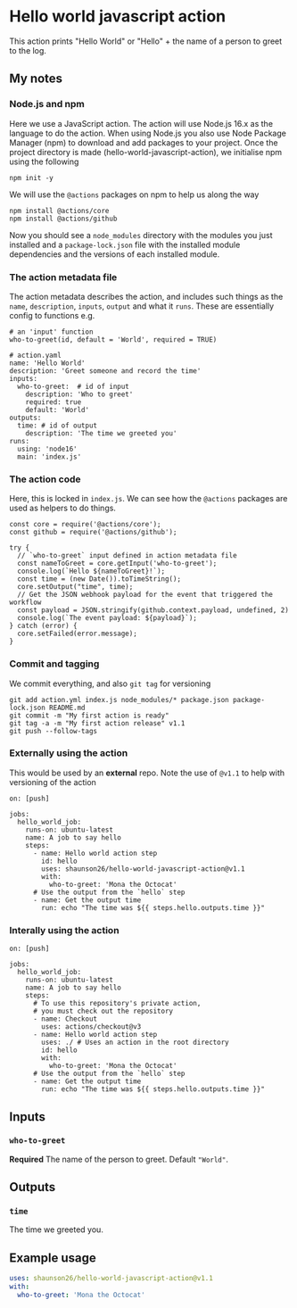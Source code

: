 # Hello world javascript action

This action prints "Hello World" or "Hello" + the name of a person to greet to the log.

## My notes

### Node.js and npm

Here we use a JavaScript action. The action will use Node.js 16.x as the language
to do the action. When using Node.js you also use Node Package Manager (npm) to download and
add packages to your project. Once the project directory is made (hello-world-javascript-action),
we initialise npm using the following

```
npm init -y
```

We will use the `@actions` packages on npm to help us along the way

```
npm install @actions/core
npm install @actions/github
```

Now you should see a `node_modules` directory with the modules you just installed and 
a `package-lock.json` file with the installed module dependencies and the versions of each installed module.

### The action metadata file

The action metadata describes the action, and includes such things as the `name`, `description`, `inputs`,
`output` and what it `runs`. These are essentially config to functions e.g.

```
# an 'input' function
who-to-greet(id, default = 'World', required = TRUE)
```

```
# action.yaml
name: 'Hello World'
description: 'Greet someone and record the time'
inputs:
  who-to-greet:  # id of input
    description: 'Who to greet'
    required: true
    default: 'World'
outputs:
  time: # id of output
    description: 'The time we greeted you'
runs:
  using: 'node16'
  main: 'index.js'
```

### The action code

Here, this is locked in `index.js`. We can see how the `@actions` packages are used as helpers to do things.

```
const core = require('@actions/core');
const github = require('@actions/github');

try {
  // `who-to-greet` input defined in action metadata file
  const nameToGreet = core.getInput('who-to-greet');
  console.log(`Hello ${nameToGreet}!`);
  const time = (new Date()).toTimeString();
  core.setOutput("time", time);
  // Get the JSON webhook payload for the event that triggered the workflow
  const payload = JSON.stringify(github.context.payload, undefined, 2)
  console.log(`The event payload: ${payload}`);
} catch (error) {
  core.setFailed(error.message);
}
```

### Commit and tagging

We commit everything, and also `git tag` for versioning
```
git add action.yml index.js node_modules/* package.json package-lock.json README.md
git commit -m "My first action is ready"
git tag -a -m "My first action release" v1.1
git push --follow-tags
```

### Externally using the action

This would be used by an **external** repo. Note the use of `@v1.1` to help with versioning of the action
```
on: [push]

jobs:
  hello_world_job:
    runs-on: ubuntu-latest
    name: A job to say hello
    steps:
      - name: Hello world action step
        id: hello
        uses: shaunson26/hello-world-javascript-action@v1.1
        with:
          who-to-greet: 'Mona the Octocat'
      # Use the output from the `hello` step
      - name: Get the output time
        run: echo "The time was ${{ steps.hello.outputs.time }}"
```

### Interally using the action

```
on: [push]

jobs:
  hello_world_job:
    runs-on: ubuntu-latest
    name: A job to say hello
    steps:
      # To use this repository's private action,
      # you must check out the repository
      - name: Checkout
        uses: actions/checkout@v3
      - name: Hello world action step
        uses: ./ # Uses an action in the root directory
        id: hello
        with:
          who-to-greet: 'Mona the Octocat'
      # Use the output from the `hello` step
      - name: Get the output time
        run: echo "The time was ${{ steps.hello.outputs.time }}"
```


## Inputs

### `who-to-greet`

**Required** The name of the person to greet. Default `"World"`.

## Outputs

### `time`

The time we greeted you.

## Example usage

```yaml
uses: shaunson26/hello-world-javascript-action@v1.1
with:
  who-to-greet: 'Mona the Octocat'
```